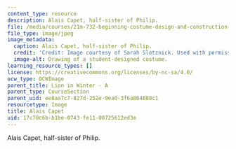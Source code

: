 ```yaml
---
content_type: resource
description: Alais Capet, half-sister of Philip.
file: /media/courses/21m-732-beginning-costume-design-and-construction-fall-2008/17c70c6bb1be0743fe1100725612ed3e_alais.jpg
file_type: image/jpeg
image_metadata:
  caption: Alais Capet, half-sister of Philip.
  credit: 'Credit: Image courtesy of Sarah Slotznick. Used with permission.'
  image-alt: Drawing of a student-designed costume.
learning_resource_types: []
license: https://creativecommons.org/licenses/by-nc-sa/4.0/
ocw_type: OCWImage
parent_title: Lion in Winter - A
parent_type: CourseSection
parent_uid: ee8aa7c7-827d-252e-9ea0-3f6a864888c1
resourcetype: Image
title: Alais Capet
uid: 17c70c6b-b1be-0743-fe11-00725612ed3e
---
```

Alais Capet, half-sister of Philip.